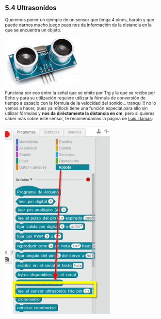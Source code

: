 ## 5.4 Ultrasonidos

Queremos poner un ejemplo de un sensor que tenga 4 pines, barato y que puede darnos mucho juego pues nos da información de la distancia en la que se encuentra un objeto.

![](/assets/ultrasonidos.png)

Funciona por eco entre la señal que se emite por Trg y la que se recibe por Echo y para su utilización requiere utilizar la fórmula de conversión de tiempo a espacio con la fórmula de la velocidad del sonido... tranqui !! no lo vamos a hacer, pues ya mBlock tiene una función especial para ello sin utilizar fórmulas y **nos da diréctamente la distancia en cm**, pero si quieres saber más sobre este sensor, te recomendamos la página de [Luis Llamas](https://www.luisllamas.es/medir-distancia-con-arduino-y-sensor-de-ultrasonidos-hc-sr04/):

![](/assets/ultrasonidosmblock.png)

